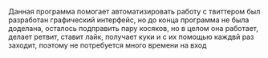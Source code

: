 Данная программа помогает автоматизировать работу с твиттером
был разработан графический интерфейс, но до конца программа не была доделана, осталось подправить пару косяков, но в целом она работает, делает ретвит, ставит лайк, получает куки и с их помощью каждвй раз заходит, поэтому не потребуется много времени на вход 
